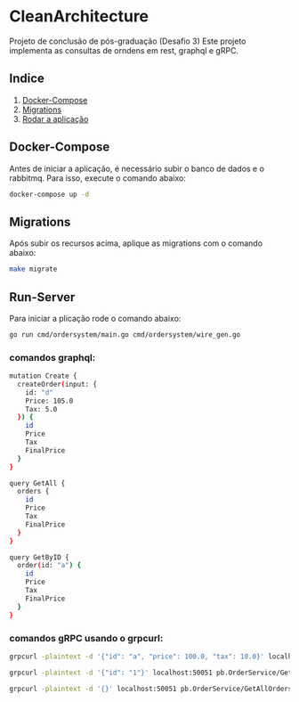 # CleanArchitecture

Projeto de conclusão de pós-graduação (Desafio 3)
Este projeto implementa as consultas de orndens em rest, graphql e gRPC.

## Indice
1. [Docker-Compose](#docker-compose)
2. [Migrations](#migrations)
3. [Rodar a aplicação](#run-server)


## Docker-Compose
Antes de iniciar a aplicação, é necessário subir o banco de dados e o rabbitmq.
Para isso, execute o comando abaixo:

```bash
docker-compose up -d
```
## Migrations
Após subir os recursos acima, aplique as migrations com o comando abaixo:

```bash
make migrate
```

## Run-Server
Para iniciar a plicação rode o comando abaixo:

```bash
go run cmd/ordersystem/main.go cmd/ordersystem/wire_gen.go
```





### comandos graphql:
```bash
mutation Create {
  createOrder(input: {
    id: "d"
    Price: 105.0
    Tax: 5.0
  }) {
    id
    Price
    Tax
    FinalPrice
  }
}

query GetAll {
  orders {
    id
    Price
    Tax
    FinalPrice
  }
}

query GetByID {
  order(id: "a") {
    id
    Price
    Tax
    FinalPrice
  }
}
```

### comandos gRPC usando o grpcurl:
```bash
grpcurl -plaintext -d '{"id": "a", "price": 100.0, "tax": 10.0}' localhost:50051 pb.OrderService/CreateOrder

grpcurl -plaintext -d '{"id": "1"}' localhost:50051 pb.OrderService/GetOrder

grpcurl -plaintext -d '{}' localhost:50051 pb.OrderService/GetAllOrders

```